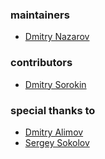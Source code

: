 ### maintainers

* [Dmitry Nazarov](//github.com/nazarov-tech)

### contributors

* [Dmitry Sorokin](//github.com/karech)

### special thanks to

* [Dmitry Alimov](//github.com/delimitry)
* [Sergey Sokolov](//github.com/teners)